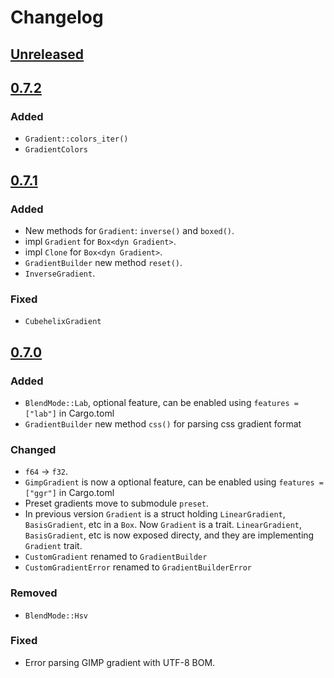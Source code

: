 # Changelog

## [Unreleased](https://github.com/mazznoer/colorgrad-rs/compare/v0.7.2...HEAD)

## [0.7.2](https://github.com/mazznoer/colorgrad-rs/compare/v0.7.1...v0.7.2)

### Added

- `Gradient::colors_iter()`
- `GradientColors`

## [0.7.1](https://github.com/mazznoer/colorgrad-rs/compare/v0.7.0...v0.7.1)

### Added

- New methods for `Gradient`: `inverse()` and `boxed()`.
- impl `Gradient` for `Box<dyn Gradient>`.
- impl `Clone` for `Box<dyn Gradient>`.
- `GradientBuilder` new method `reset()`.
- `InverseGradient`.

### Fixed

- `CubehelixGradient`

## [0.7.0](https://github.com/mazznoer/colorgrad-rs/compare/v0.6.2...v0.7.0)

### Added

- `BlendMode::Lab`, optional feature, can be enabled using `features = ["lab"]` in Cargo.toml
- `GradientBuilder` new method `css()` for parsing css gradient format

### Changed

- `f64` -> `f32`.
- `GimpGradient` is now a optional feature, can be enabled using `features = ["ggr"]` in Cargo.toml
- Preset gradients move to submodule `preset`.
- In previous version `Gradient` is a struct holding `LinearGradient`, `BasisGradient`, etc in a `Box`.
  Now `Gradient` is a trait. `LinearGradient`, `BasisGradient`, etc is now exposed directy,
  and they are implementing `Gradient` trait.
- `CustomGradient` renamed to `GradientBuilder`
- `CustomGradientError` renamed to `GradientBuilderError`

### Removed

- `BlendMode::Hsv`

### Fixed

- Error parsing GIMP gradient with UTF-8 BOM.

